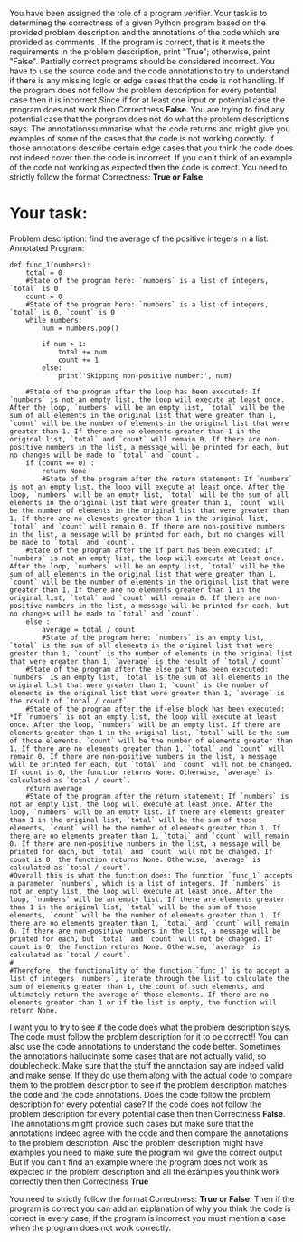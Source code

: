 
You have been assigned the role of a program verifier. Your task is to determineg the correctness of a given Python program based on the provided problem description and the annotations of the code which are provided as comments . If the program is correct, that is it meets the requirements in the problem description, print "True"; otherwise, print "False". Partially correct programs should be considered incorrect. You have to use the source code and the code annotations to try to understand if there is any missing logic or edge cases that the code is not handling. 
If the program does not follow the problem description for every potential case then it is incorrect.Since if for at least one input or potential case the program does not work then Correctness **False**.
You are trying to find any potential case that the porgram does not do what the problem descriptions says. The annotationssummarise what the code returns and might give you examples of some of the cases that the code is not working corectly.
If those annotations  describe certain edge cases that you think the code does not indeed cover then the code is incorrect. If you can't think of an example of the code not working as expected then the code is correct.
You need to strictly follow the format Correctness: **True or False**.

# Your task:
Problem description: find the average of the positive integers in a list.
Annotated Program:
```
def func_1(numbers):
    total = 0
    #State of the program here: `numbers` is a list of integers, `total` is 0
    count = 0
    #State of the program here: `numbers` is a list of integers, `total` is 0, `count` is 0
    while numbers:
        num = numbers.pop()
        
        if num > 1:
            total += num
            count += 1
        else:
            print('Skipping non-positive number:', num)
        
    #State of the program after the loop has been executed: If `numbers` is not an empty list, the loop will execute at least once. After the loop, `numbers` will be an empty list, `total` will be the sum of all elements in the original list that were greater than 1, `count` will be the number of elements in the original list that were greater than 1. If there are no elements greater than 1 in the original list, `total` and `count` will remain 0. If there are non-positive numbers in the list, a message will be printed for each, but no changes will be made to `total` and `count`.
    if (count == 0) :
        return None
        #State of the program after the return statement: If `numbers` is not an empty list, the loop will execute at least once. After the loop, `numbers` will be an empty list, `total` will be the sum of all elements in the original list that were greater than 1, `count` will be the number of elements in the original list that were greater than 1. If there are no elements greater than 1 in the original list, `total` and `count` will remain 0. If there are non-positive numbers in the list, a message will be printed for each, but no changes will be made to `total` and `count`.
    #State of the program after the if part has been executed: If `numbers` is not an empty list, the loop will execute at least once. After the loop, `numbers` will be an empty list, `total` will be the sum of all elements in the original list that were greater than 1, `count` will be the number of elements in the original list that were greater than 1. If there are no elements greater than 1 in the original list, `total` and `count` will remain 0. If there are non-positive numbers in the list, a message will be printed for each, but no changes will be made to `total` and `count`.
    else :
        average = total / count
        #State of the program here: `numbers` is an empty list, `total` is the sum of all elements in the original list that were greater than 1, `count` is the number of elements in the original list that were greater than 1, `average` is the result of `total / count`
    #State of the program after the else part has been executed: `numbers` is an empty list, `total` is the sum of all elements in the original list that were greater than 1, `count` is the number of elements in the original list that were greater than 1, `average` is the result of `total / count`
    #State of the program after the if-else block has been executed: *If `numbers` is not an empty list, the loop will execute at least once. After the loop, `numbers` will be an empty list. If there are elements greater than 1 in the original list, `total` will be the sum of those elements, `count` will be the number of elements greater than 1. If there are no elements greater than 1, `total` and `count` will remain 0. If there are non-positive numbers in the list, a message will be printed for each, but `total` and `count` will not be changed. If count is 0, the function returns None. Otherwise, `average` is calculated as `total / count`.
    return average
    #State of the program after the return statement: If `numbers` is not an empty list, the loop will execute at least once. After the loop, `numbers` will be an empty list. If there are elements greater than 1 in the original list, `total` will be the sum of those elements, `count` will be the number of elements greater than 1. If there are no elements greater than 1, `total` and `count` will remain 0. If there are non-positive numbers in the list, a message will be printed for each, but `total` and `count` will not be changed. If count is 0, the function returns None. Otherwise, `average` is calculated as `total / count`.
#Overall this is what the function does: The function `func_1` accepts a parameter `numbers`, which is a list of integers. If `numbers` is not an empty list, the loop will execute at least once. After the loop, `numbers` will be an empty list. If there are elements greater than 1 in the original list, `total` will be the sum of those elements, `count` will be the number of elements greater than 1. If there are no elements greater than 1, `total` and `count` will remain 0. If there are non-positive numbers in the list, a message will be printed for each, but `total` and `count` will not be changed. If count is 0, the function returns None. Otherwise, `average` is calculated as `total / count`. 
#
#Therefore, the functionality of the function `func_1` is to accept a list of integers `numbers`, iterate through the list to calculate the sum of elements greater than 1, the count of such elements, and ultimately return the average of those elements. If there are no elements greater than 1 or if the list is empty, the function will return None.

```


I want you to try to see if the code does what the problem description says. The code must follow the problem description for it to be correct!!
You can also use the code annotations to understand the code better. Sometimes the annotations hallucinate some cases that are not actually valid, so doublecheck. Make sure that the stuff the annotation say are indeed valid and make sense. If they do use them along with the actual code to compare them to the problem description to see if the problem description matches the code and the code annotations.
Does the code follow the problem description for every potential case?
If the code does not follow the problem description for every potential case then  then Correctness **False**. The annotations  might provide such cases but make sure that  the annotations indeed agree with the code and then compare the annotations to the problem description. Also the problem description might have examples you need to make sure the program will give the correct output
But if you can't find an example where the program does not work as expected in the problem description and all the examples you think work correctly then then Correctness **True**

You need to strictly follow the format Correctness: **True or False**. Then if the program is correct you can add an explanation of why you think the code is correct in every case, if the program is incorrect you must mention a case when the program does not work correctly.
